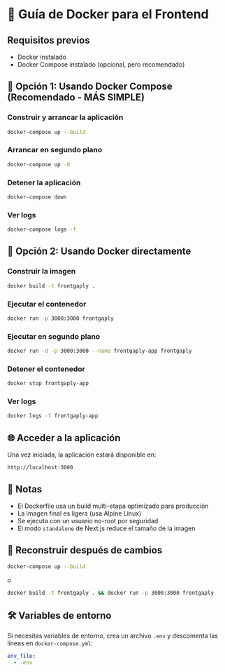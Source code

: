# 🐳 Guía de Docker para el Frontend

## Requisitos previos
- Docker instalado
- Docker Compose instalado (opcional, pero recomendado)

## 🚀 Opción 1: Usando Docker Compose (Recomendado - MÁS SIMPLE)

### Construir y arrancar la aplicación
```bash
docker-compose up --build
```

### Arrancar en segundo plano
```bash
docker-compose up -d
```

### Detener la aplicación
```bash
docker-compose down
```

### Ver logs
```bash
docker-compose logs -f
```

## 🔧 Opción 2: Usando Docker directamente

### Construir la imagen
```bash
docker build -t frontgaply .
```

### Ejecutar el contenedor
```bash
docker run -p 3000:3000 frontgaply
```

### Ejecutar en segundo plano
```bash
docker run -d -p 3000:3000 --name frontgaply-app frontgaply
```

### Detener el contenedor
```bash
docker stop frontgaply-app
```

### Ver logs
```bash
docker logs -f frontgaply-app
```

## 🌐 Acceder a la aplicación

Una vez iniciada, la aplicación estará disponible en:
```
http://localhost:3000
```

## 📝 Notas

- El Dockerfile usa un build multi-etapa optimizado para producción
- La imagen final es ligera (usa Alpine Linux)
- Se ejecuta con un usuario no-root por seguridad
- El modo `standalone` de Next.js reduce el tamaño de la imagen

## 🔄 Reconstruir después de cambios

```bash
docker-compose up --build
```

o

```bash
docker build -t frontgaply . && docker run -p 3000:3000 frontgaply
```

## 🛠️ Variables de entorno

Si necesitas variables de entorno, crea un archivo `.env` y descomenta las líneas en `docker-compose.yml`:

```yaml
env_file:
  - .env
```

